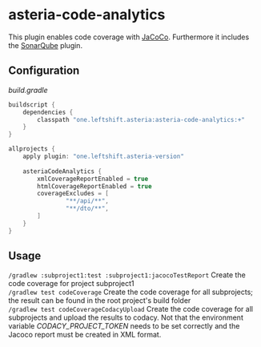 # asteria-code-analytics

This plugin enables code coverage with [JaCoCo](http://www.eclemma.org/jacoco/). Furthermore it includes the [SonarQube](https://docs.sonarqube.org/display/SCAN/Analyzing+with+SonarQube+Scanner+for+Gradle) plugin.

## Configuration

*build.gradle*
```groovy
buildscript {
    dependencies {
        classpath "one.leftshift.asteria:asteria-code-analytics:+"
    }
}

allprojects {
    apply plugin: "one.leftshift.asteria-version"
    
    asteriaCodeAnalytics {
        xmlCoverageReportEnabled = true
        htmlCoverageReportEnabled = true
        coverageExcludes = [
                "**/api/**",
                "**/dto/**",
        ]
    }
}
```

## Usage

`/gradlew :subproject1:test :subproject1:jacocoTestReport` Create the code coverage for project subproject1 <br/>
`/gradlew test codeCoverage` Create the code coverage for all subprojects; the result can be found in the root project's build folder <br/>
`/gradlew test codeCoverageCodacyUpload` Create the code coverage for all subprojects and upload the results to codacy. Not that the environment variable _CODACY_PROJECT_TOKEN_ needs to be set correctly and the Jacoco report must be created in XML format.<br/>
